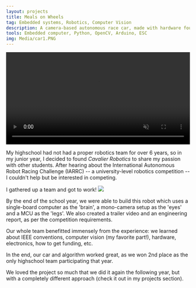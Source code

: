 ```yaml
---
layout: projects
title: Meals on Wheels
tag: Embedded systems, Robotics, Computer Vision
description: A camera-based autonomous race car, made with hardware found around the house with the goal of promoting research in autonomy for younger students.
tools: Embedded computer, Python, OpenCV, Arduino, ESC 
img: Media/car1.PNG
---
```

<video controls muted src="/Media/IARRCCTV.mp4" width="100%">
	Sorry, your browser doesn't support embedded videos.
</video>

My highschool had not had a proper robotics team for over 6 years, so in my junior year, I decided to found *Cavalier Robotics* to share my passion with other students. After hearing about the International Autonomous Robot Racing Challenge (IARRC) -- a university-level robotics competition -- I couldn't help but be interested in competing.

I gathered up a team and got to work!
<img src="/Media/AutonomousCar.gif">

By the end of the school year, we were able to build this robot which uses a single-board computer as the 'brain', a mono-camera setup as the 'eyes' and a MCU as the 'legs'. We also created a trailer video and an engineering report, as per the competition requirements.

Our whole team benefitted immensely from the experience: we learned about IEEE conventions, computer vision (my favorite part!), hardware, electronics, how to get funding, etc.

In the end, our car and algorithm worked great, as we won 2nd place as the only highschool team participating that year. 

We loved the project so much that we did it again the following year, but with a completely different approach (check it out in my projects section).
